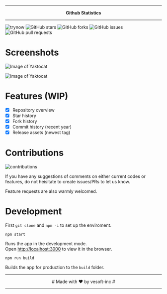 
---

<p align="center" >
  <strong>Github Statistics</strong>
</p>

---

![trynow](https://img.shields.io/badge/TRY-NOW-green?url=https://vesoft-inc.github.io/github-statistics/)
![GitHub stars](https://img.shields.io/github/stars/vesoft-inc/github-statistics?style=social)
![GitHub forks](https://img.shields.io/github/forks/vesoft-inc/github-statistics?style=social)
![GitHub issues](https://img.shields.io/github/issues/vesoft-inc/github-statistics)
![GitHub pull requests](https://img.shields.io/github/issues-pr/vesoft-inc/github-statistics)

# Screenshots


![Image of Yaktocat](https://octodex.github.com/images/yaktocat.png)

![Image of Yaktocat](https://octodex.github.com/images/yaktocat.png)

# Features (WIP)

- [x] Repository overview
- [x] Star history
- [x] Fork history
- [x] Commit history (recent year)
- [x] Release assets (newest tag)

# Contributions

![contributions](https://img.shields.io/badge/Contributions-are_welcomed-green) <br>

If you have any suggestions of comments on either current codes or features, do not heisitate to create issues/PRs to let us know.

Feature requests are also warmly welcomed.

# Development

First `git clone` and `npm -i` to set up the enviroment.

`npm start`

Runs the app in the development mode.<br>
Open [http://localhost:3000](http://localhost:3000) to view it in the browser.

`npm run build`

Builds the app for production to the `build` folder.<br>

---

<p align="center" >
  # Made with ❤️ by vesoft-inc #
</p>

---
